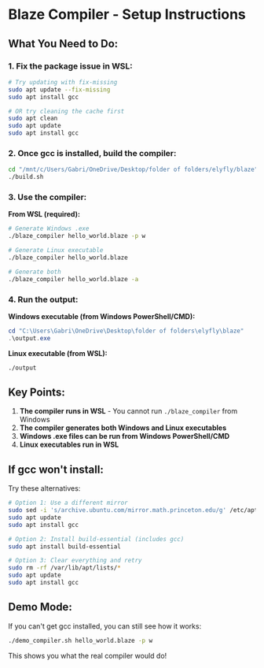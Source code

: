 # Blaze Compiler - Setup Instructions

## What You Need to Do:

### 1. Fix the package issue in WSL:
```bash
# Try updating with fix-missing
sudo apt update --fix-missing
sudo apt install gcc

# OR try cleaning the cache first
sudo apt clean
sudo apt update
sudo apt install gcc
```

### 2. Once gcc is installed, build the compiler:
```bash
cd "/mnt/c/Users/Gabri/OneDrive/Desktop/folder of folders/elyfly/blaze"
./build.sh
```

### 3. Use the compiler:

**From WSL (required):**
```bash
# Generate Windows .exe
./blaze_compiler hello_world.blaze -p w

# Generate Linux executable
./blaze_compiler hello_world.blaze

# Generate both
./blaze_compiler hello_world.blaze -a
```

### 4. Run the output:

**Windows executable (from Windows PowerShell/CMD):**
```powershell
cd "C:\Users\Gabri\OneDrive\Desktop\folder of folders\elyfly\blaze"
.\output.exe
```

**Linux executable (from WSL):**
```bash
./output
```

## Key Points:

1. **The compiler runs in WSL** - You cannot run `./blaze_compiler` from Windows
2. **The compiler generates both Windows and Linux executables**
3. **Windows .exe files can be run from Windows PowerShell/CMD**
4. **Linux executables run in WSL**

## If gcc won't install:

Try these alternatives:
```bash
# Option 1: Use a different mirror
sudo sed -i 's/archive.ubuntu.com/mirror.math.princeton.edu/g' /etc/apt/sources.list
sudo apt update
sudo apt install gcc

# Option 2: Install build-essential (includes gcc)
sudo apt install build-essential

# Option 3: Clear everything and retry
sudo rm -rf /var/lib/apt/lists/*
sudo apt update
sudo apt install gcc
```

## Demo Mode:

If you can't get gcc installed, you can still see how it works:
```bash
./demo_compiler.sh hello_world.blaze -p w
```

This shows you what the real compiler would do!